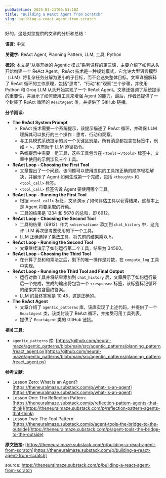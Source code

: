 ```yaml
---
pubDatetime: 2025-01-23T00:51:10Z
title: "Building a ReAct Agent from Scratch"
slug: building-a-react-agent-from-scratch
---
```


好的，这是对您提供的文章的分析和总结：

**语言:** 中文

**关键字:** ReAct Agent, Planning Pattern, LLM, 工具, Python

**概述:**
本文是“从零开始的 Agentic 模式”系列课程的第三课，主要介绍了如何从头开始构建一个 ReAct Agent。ReAct 技术是一种规划模式，它允许大型语言模型（LLM）将复杂任务分解为更小的子目标，而不会迷失整体目标。文章详细解释了 ReAct 循环的工作原理，包括“思考”、“行动”和“观察”三个步骤，并使用 Python 和 Groq LLM 从头开始实现了一个 ReAct Agent。文章还强调了系统提示的重要性，并展示了如何使用工具来增强 Agent 的能力。最后，作者还提供了一个封装了 ReAct 循环的 `ReactAgent` 类，并提供了 GitHub 链接。

**分节阅读:**

- **The ReAct System Prompt**
  - ReAct 技术需要一个系统提示，该提示描述了 ReAct 循环，并确保 LLM 理解其可以执行的三个操作：思考、行动和观察。
  - 与工具模式系统提示的另一个关键区别是，所有消息都包含在标签中，例如 `< >`，这有助于 LLM 遵循指令。
  - 系统提示中需要一组工具，这些工具包含在 `<tools></tools>` 标签中，文章中使用的示例涉及三个工具。
- **ReAct Loop - Choosing the First Tool**
  - 文章提出了一个问题，该问题可以使用提供的工具按正确的顺序轻松解决，并展示了 Agent 如何生成第一个完成，包括 `<thought>` 和 `<tool_call>` 标签。
  - `<tool_call>` 标签告诉 Agent 要使用哪个工具。
- **ReAct Loop - Running the First Tool**
  - 根据 `<tool_call>` 标签，文章演示了如何评估工具以获得结果，这基本上是 Agent 将要采取的行动。
  - 工具的结果是 1234 和 5678 的总和，即 6912。
- **ReAct Loop - Choosing the Second Tool**
  - 工具的结果（6912）作为 `<observation>` 添加到 `chat_history` 中，这允许 LLM 再次思考要使用的下一个工具。
  - LLM 正确选择了乘法工具，将先前的结果乘以 5。
- **ReAct Loop - Running the Second Tool**
  - 文章继续演示了如何运行第二个工具，结果为 34560。
- **ReAct Loop - Choosing the Third Tool**
  - 在计算了总和和乘法之后，剩下的唯一操作是对数，在 `compute_log` 工具中实现。
- **ReAct Loop - Running the Third Tool and Final Output**
  - 运行对数工具并将结果添加到 `chat_history` 后，文章展示了如何运行最后一个完成，生成的输出将包含一个 `<response>` 标签，该标签标记循环的结束并包含最终答案。
  - LLM 的最终答案是 10.45，这是正确的。
- **The ReAct Agent**
  - 文章介绍了 `agentic_patterns` 库，该库实现了上述代码，并提供了一个 `ReactAgent` 类，该类封装了 ReAct 循环，并接受可用工具列表。
  - 提供了 `ReactAgent` 类的 GitHub 链接。

**相关工具:**

- `agentic_patterns` 库: [https://github.com/neural-maze/agentic_patterns/blob/main/src/agentic_patterns/planning_pattern/react_agent.py](https://github.com/neural-maze/agentic_patterns/blob/main/src/agentic_patterns/planning_pattern/react_agent.py)

**参考文献:**

- Lesson Zero: What is an Agent?: [https://theneuralmaze.substack.com/p/what-is-an-agent](https://theneuralmaze.substack.com/p/what-is-an-agent)
- Lesson One: The Reflection Pattern: [https://theneuralmaze.substack.com/p/reflection-pattern-agents-that-think](https://theneuralmaze.substack.com/p/reflection-pattern-agents-that-think)
- Lesson Two: The Tool Pattern: [https://theneuralmaze.substack.com/p/agent-tools-the-bridge-to-the-outside](https://theneuralmaze.substack.com/p/agent-tools-the-bridge-to-the-outside)

**原文链接:** [https://theneuralmaze.substack.com/p/building-a-react-agent-from-scratch](https://theneuralmaze.substack.com/p/building-a-react-agent-from-scratch)

source: https://theneuralmaze.substack.com/p/building-a-react-agent-from-scratch

